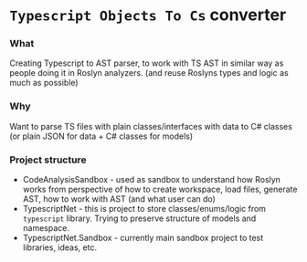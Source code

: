 # `Typescript Objects To Cs` converter

### What
Creating Typescript to AST parser, to work with TS AST in similar way as people doing it in Roslyn analyzers. 
(and reuse Roslyns types and logic as much as possible)

### Why
Want to parse TS files with plain classes/interfaces with data to C# classes (or plain JSON for data + C# classes for models)

### Project structure
- CodeAnalysisSandbox - used as sandbox to understand how Roslyn works from perspective of how to create workspace, load files, generate AST, how to work with AST (and what user can do)
- TypescriptNet - this is project to store classes/enums/logic from `typescript` library. Trying to preserve structure of models and namespace.
- TypescriptNet.Sandbox - currently main sandbox project to test libraries, ideas, etc.